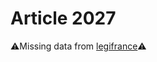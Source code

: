 # Article 2027

⚠️Missing data from [legifrance](https://www.legifrance.gouv.fr/codes/article_lc/LEGIARTI000006445472)⚠️